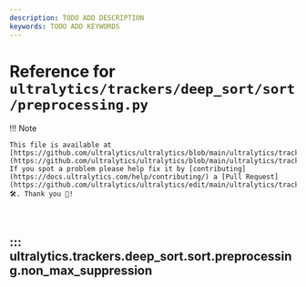 ```yaml
---
description: TODO ADD DESCRIPTION
keywords: TODO ADD KEYWORDS
---
```


# Reference for `ultralytics/trackers/deep_sort/sort/preprocessing.py`

!!! Note

    This file is available at [https://github.com/ultralytics/ultralytics/blob/main/ultralytics/trackers/deep_sort/sort/preprocessing.py](https://github.com/ultralytics/ultralytics/blob/main/ultralytics/trackers/deep_sort/sort/preprocessing.py). If you spot a problem please help fix it by [contributing](https://docs.ultralytics.com/help/contributing/) a [Pull Request](https://github.com/ultralytics/ultralytics/edit/main/ultralytics/trackers/deep_sort/sort/preprocessing.py) 🛠️. Thank you 🙏!

<br>

## ::: ultralytics.trackers.deep_sort.sort.preprocessing.non_max_suppression

<br><br>
